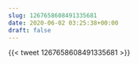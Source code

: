 ```yaml
---
slug: 1267658608491335681
date: 2020-06-02 03:25:38+00:00
draft: false
---
```


{{< tweet 1267658608491335681 >}}
